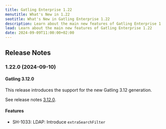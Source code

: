 ```yaml
---
title: Gatling Enterprise 1.22
menutitle: What's New in 1.22
seotitle: What's New in Gatling Enterprise 1.22
description: Learn about the main new features of Gatling Enterprise 1.22
lead: Learn about the main new features of Gatling Enterprise 1.22
date: 2024-09-09T11:00:00+02:00
---
```


## Release Notes

### 1.22.0 (2024-09-10)

#### Gatling 3.12.0

This release introduces the support for the new Gatling 3.12 generation.

See release notes [3.12.0](https://github.com/gatling/gatling/milestone/128?closed=1).

#### Features

* SH-1033: LDAP: Introduce `extraSearchFilter`
